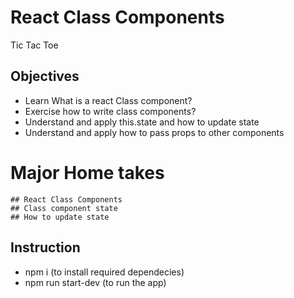 # React Class Components
Tic Tac Toe
## Objectives
- Learn What is a react Class component?
- Exercise how to write class components?
- Understand and apply this.state and how to update state
- Understand and apply how to pass props to other components

# Major Home takes
    ## React Class Components
    ## Class component state
    ## How to update state
## Instruction 
- npm i (to install required dependecies)
- npm run start-dev (to run the app)